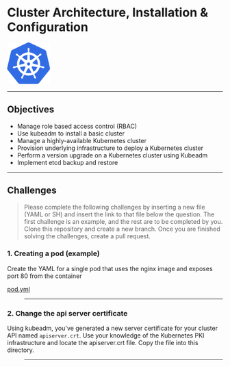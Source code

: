 # Cluster Architecture, Installation & Configuration

<img src="https://github.com/kubernetes/kubernetes/raw/master/logo/logo.png" width="100">

----

## Objectives
* Manage role based access control (RBAC)
* Use kubeadm to install a basic cluster
* Manage a highly-available Kubernetes cluster
* Provision underlying infrastructure to deploy a Kubernetes cluster
* Perform a version upgrade on a Kubernetes cluster using Kubeadm
* Implement etcd backup and restore

---

## Challenges

> Please complete the following challenges by inserting a new file (YAML or SH) and insert the link to that file below the question. The first challenge is an example, and the rest are to be completed by you. Clone this repository and create a new branch. Once you are finished solving the challenges, create a pull request.

### 1. Creating a pod (example)
Create the YAML for a single pod that uses the nginx image and exposes port 80 from the container

[pod.yml](https://github.com/chadmcrowell/cka/blob/main/01-cluster-architecture/pod.yml)

> ---

### 2. Change the api server certificate
Using kubeadm, you've generated a new server certificate for your cluster API named `apiserver.crt`. Use your knowledge of the Kubernetes PKI infrastructure and locate the apiserver.crt file. Copy the file into this directory.

> ---
